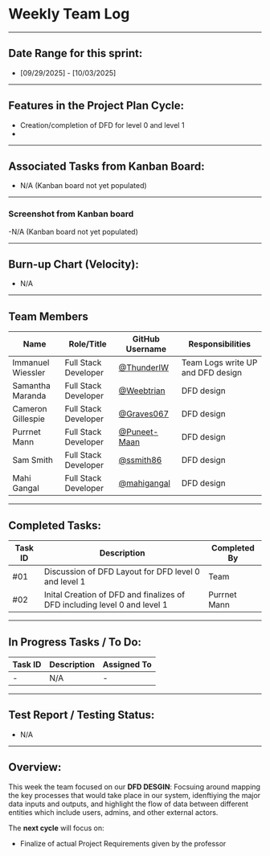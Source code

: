 # Weekly Team Log  
---
## Date Range for this sprint:
- [09/29/2025] - [10/03/2025]  

---

## Features in the Project Plan Cycle:
- Creation/completion of DFD for level 0 and level 1
- 

---

## Associated Tasks from Kanban Board:
- N/A (Kanban board not yet populated)  

---

### Screenshot from Kanban board
-N/A (Kanban board not yet populated)  



---

## Burn-up Chart (Velocity):
- N/A  

---

## Team Members  

| Name              | Role/Title          | GitHub Username                                          | Responsibilities |
|-------------------|---------------------|----------------------------------------------------------|------------------|
| Immanuel Wiessler | Full Stack Developer | [@ThunderIW](https://github.com/ThunderIW)               |Team Logs write UP  and DFD design   |
| Samantha Maranda  | Full Stack Developer | [@Weebtrian](https://github.com/Weebtrain)               | DFD design  |
| Cameron Gillespie | Full Stack Developer | [@Graves067](https://github.com/Graves067)               | DFD design  |
| Purrnet Mann      | Full Stack Developer | [@Puneet-Maan](https://github.com/Puneet-Maan)           | DFD design  |
| Sam Smith         | Full Stack Developer | [@ssmith86](https://github.com/ssmith86)                 | DFD design  |
| Mahi Gangal       | Full Stack Developer | [@mahigangal](https://github.com/mahigangal)             | DFD design     |

---

## Completed Tasks:

| Task ID | Description                 | Completed By |
| ------- | --------------------------- | ------------ |
| #01     | Discussion of DFD Layout for DFD level 0 and level 1   |   Team  |
| #02     | Inital Creation of DFD and finalizes of DFD including level 0 and level 1| Purrnet Mann |

---

## In Progress Tasks / To Do:

| Task ID | Description        | Assigned To |
| ------- | ------------------ | ----------- |
| -       | N/A                | -           |

---

## Test Report / Testing Status:
- N/A  

---

## Overview:
This week the team focused on our **DFD DESGIN**: Focsuing around mapping the key processes that would take place in our system, idenftiying the major data inputs and outputs, and highlight the flow of data between different entities which include users, admins, and other external actors.



The **next cycle** will focus on:  
- Finalize of actual Project Requirements given by the professor
